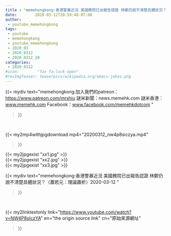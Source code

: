 ```yaml
---
title : "memehongkong:香港警暴近況 美國務院已出報告認證 林鄭仍說不清楚具體狀況？〈蕭若元：理論蕭析〉2020-03-12 "
date:        2020-03-12T20:59:48-07:00
author:
 - youtube_memehongkong
tags:
 - youtube
 - memehongkong
 - youtube_memehongkong
 - 2020_03
 - 2020_0312
 - 2020_0312_20
categories:
 - 2020_0312
#icon:        "fas fa-lock-open"
#resImgTeaser: teaserpics/wikipedia.org/emacs-jokes.png
---
```


{{< mydiv text="memehongkong:加入我們的patreon：https://www.patreon.com/mrshiu 謎米新聞：news.memehk.com 謎米香港： www.memehk.com Facebook：www.facebook.com/memehkdotcom "
>}}
<br>


{{< my2mp4withjpgdownload mp4="20200312_nw4p8siczya.mp4"
>}}

{{< my2jpgexist "xx1.jpg" >}}<br>
{{< my2jpgexist "xx2.jpg" >}}<br>
{{< my2jpgexist "xx3.jpg" >}}<br>



{{< mydiv text="memehongkong:香港警暴近況 美國務院已出報告認證 林鄭仍說不清楚具體狀況？〈蕭若元：理論蕭析〉2020-03-12 "
>}}
<br>

{{< my2linktextonly link="https://www.youtube.com/watch?v=NW4P8sIczYA"
en="the origin source link" cn="原始來源網址"
>}}


<br>

